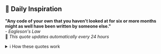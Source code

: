 ## 💬 Daily Inspiration
<!-- Dynamic quote section - auto-updates daily -->
**"Any code of your own that you haven't looked at for six or more months might as well have been written by someone else."**  
*- Eagleson's Law*  
🔄 *This quote updates automatically every 24 hours*

<details>
<summary>ℹ️ How these quotes work</summary>

🔹 **Auto-rotating**: A new random quote appears daily  
🔹 **Source**: Quotes are pulled from [quotes.json](.github/data/quotes.json)  
🔹 **Update time**: Changes occur around midnight UTC  
🔹 **Total quotes**: Currently featuring 99+ developer quotes  

</details>
